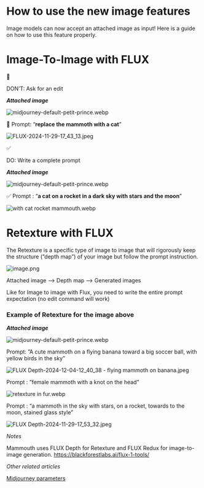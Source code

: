 # How to use the new image features

Image models can now accept an attached image as input!
Here is a guide on how to use this feature properly.

# Image-To-Image with FLUX

<aside>
🚫

DON’T: Ask for an edit

</aside>

**_Attached image_**

![midjourney-default-petit-prince.webp](./midjourney-default-petit-prince.webp)

🚫 Prompt: “**replace the mammoth with a cat**”

![FLUX-2024-11-29-17_43_13.jpeg](./FLUX-2024-11-29-17_43_13.jpeg)

<aside>
✅

DO: Write a complete prompt

</aside>

**_Attached image_**

![midjourney-default-petit-prince.webp](./midjourney-default-petit-prince.webp)

✅ Prompt : “**a cat on a rocket in a dark sky with stars and the moon**”

![with cat rocket mammouth.webp](./with_cat_rocket_mammouth.webp)

# Retexture with FLUX

The Retexture is a specific type of image to image that will rigorously keep the structure (”depth map”) of your image but follow the prompt instruction.

![image.png](./image.png)

Attached image —> Depth map —> Generated images

Like for Image to image with Flux, you need to write the entire prompt expectation
(no edit command will work)

### Example of Retexture for the image above

**_Attached image_**

![midjourney-default-petit-prince.webp](./midjourney-default-petit-prince.webp)

Prompt:
”A cute mammoth on a flying banana toward a big soccer ball, with yellow birds in the sky”

![FLUX Depth-2024-12-04-12_40_38 - flying mammoth on banana.jpeg](./FLUX_Depth-2024-12-04-12_40_38_-_flying_mammoth_on_banana.jpeg)

Prompt :
”female mammoth with a knot on the head”

![retexture in fur.webp](./retexture_in_fur.webp)

Prompt :
“a mammoth in the sky with stars, on a rocket, towards to the moon, stained glass style”

![FLUX Depth-2024-11-29-17_53_32.jpeg](./FLUX_Depth-2024-11-29-17_53_32.jpeg)

_Notes_

Mammouth uses FLUX Depth for Retexture and FLUX Redux for image-to-image generation.
https://blackforestlabs.ai/flux-1-tools/

_Other related articles_

[Midjourney parameters](/blog/aspect-ratio-and-midjourney-parameters.md)
